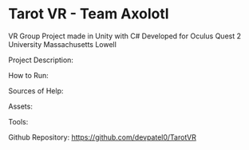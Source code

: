 # Tarot VR - Team Axolotl
VR Group Project made in Unity with C#
Developed for Oculus Quest 2
University Massachusetts Lowell

Project Description:

How to Run:

Sources of Help:

Assets:

Tools:

Github Repository:
https://github.com/devpatel0/TarotVR
